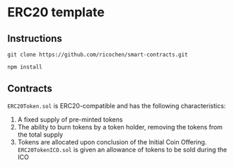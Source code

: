 # ERC20 template

## Instructions

`git clone https://github.com/ricochen/smart-contracts.git`

`npm install` 

## Contracts

`ERC20Token.sol` is ERC20-compatible and has the following characteristics:

1. A fixed supply of pre-minted tokens
2. The ability to burn tokens by a token holder, removing the tokens from the total supply
3. Tokens are allocated upon conclusion of the Initial Coin Offering. `ERC20TokenICO.sol` is given an allowance of tokens to be sold during the ICO